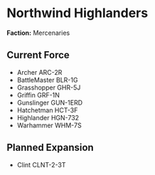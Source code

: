 # Northwind Highlanders
**Faction:** Mercenaries
## Current Force
- Archer ARC-2R
- BattleMaster BLR-1G
- Grasshopper GHR-5J
- Griffin GRF-1N
- Gunslinger GUN-1ERD
- Hatchetman HCT-3F
- Highlander HGN-732
- Warhammer WHM-7S
## Planned Expansion
- Clint CLNT-2-3T
